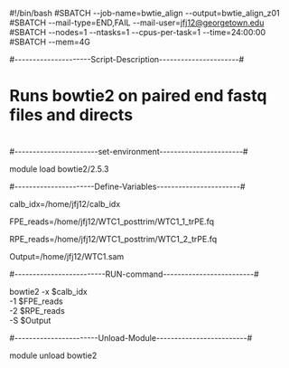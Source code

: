 #!/bin/bash
#SBATCH --job-name=bwtie_align --output=bwtie_align_z01
#SBATCH --mail-type=END,FAIL --mail-user=jfj12@georgetown.edu
#SBATCH --nodes=1 --ntasks=1 --cpus-per-task=1 --time=24:00:00
#SBATCH --mem=4G

#---------------------Script-Description----------------------#
# Runs bowtie2 on paired end fastq files and directs          #
#                                                             #

#-----------------------set-environment-----------------------#

module load bowtie2/2.5.3

#----------------------Define-Variables-----------------------#

calb_idx=/home/jfj12/calb_idx

FPE_reads=/home/jfj12/WTC1_posttrim/WTC1_1_trPE.fq

RPE_reads=/home/jfj12/WTC1_posttrim/WTC1_2_trPE.fq

Output=/home/jfj12/WTC1.sam

#-------------------------RUN-command-------------------------#

bowtie2 -x $calb_idx \
-1 $FPE_reads \
-2 $RPE_reads \
-S $Output

#-----------------------Unload-Module-------------------------#

module unload bowtie2
